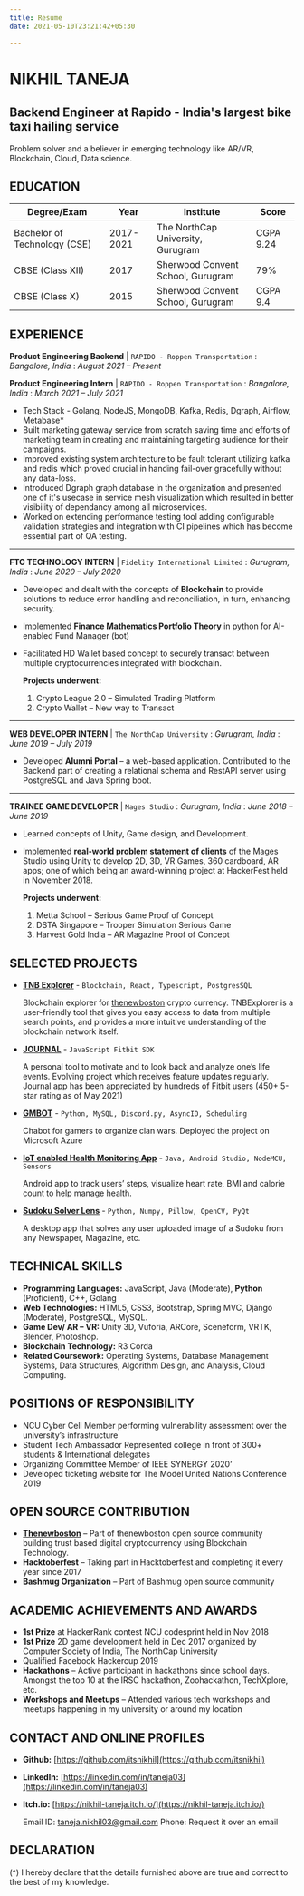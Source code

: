 ```yaml
---
title: Resume
date: 2021-05-10T23:21:42+05:30

---
```

# NIKHIL TANEJA

## Backend Engineer at Rapido - India's largest bike taxi hailing service

Problem solver and a believer in emerging technology like AR/VR, Blockchain, Cloud, Data science.

## EDUCATION

| Degree/Exam | Year | Institute | Score |
| --- | --- | --- | --- |
| Bachelor of Technology (CSE) | 2017-2021 | The NorthCap University, Gurugram | CGPA 9.24 |
| CBSE (Class XII) | 2017 | Sherwood Convent School, Gurugram | 79% |
| CBSE (Class X) | 2015 | Sherwood Convent School, Gurugram | CGPA 9.4 |

## EXPERIENCE

**Product Engineering Backend** | `RAPIDO - Roppen Transportation`
: _Bangalore, India_
: _August 2021 – Present_

**Product Engineering Intern** | `RAPIDO - Roppen Transportation`
: _Bangalore, India_
: _March 2021 – July 2021_

* Tech Stack - Golang, NodeJS, MongoDB, Kafka, Redis, Dgraph, Airflow, Metabase*
* Built marketing gateway service from scratch saving time and efforts of marketing team in creating and maintaining targeting audience for their campaigns.
* Improved existing system architecture to be fault tolerant utilizing kafka and redis which proved crucial in handing fail-over gracefully without any data-loss.
* Introduced Dgraph graph database in the organization and presented one of it's usecase in service mesh visualization which resulted in better visibility of dependancy among all microservices.
* Worked on extending performance testing tool adding configurable validation strategies and integration with CI pipelines which has become essential part of QA testing.

***

**FTC TECHNOLOGY INTERN** | `Fidelity International Limited`
: _Gurugram, India_
: _June 2020 – July 2020_

* Developed and dealt with the concepts of **Blockchain** to provide solutions to reduce error handling
  and reconciliation, in turn, enhancing security.
* Implemented **Finance Mathematics Portfolio Theory** in python for AI-enabled Fund Manager (bot)
* Facilitated HD Wallet based concept to securely transact between multiple cryptocurrencies
  integrated with blockchain.

  **Projects underwent:**
  1. Crypto League 2.0 – Simulated Trading Platform
  2. Crypto Wallet – New way to Transact

***

**WEB DEVELOPER INTERN** | `The NorthCap University`
: _Gurugram, India_
: _June 2019 – July 2019_

* Developed **Alumni Portal** – a web-based application. Contributed to the Backend part of creating a relational schema and RestAPI server using PostgreSQL and Java Spring boot.

***

**TRAINEE GAME DEVELOPER** | `Mages Studio`
: _Gurugram, India_
: _June 2018 – June 2019_

* Learned concepts of Unity, Game design, and Development.
* Implemented **real-world problem statement of clients** of the Mages Studio using Unity to develop 2D, 3D, VR Games, 360 cardboard, AR apps; one of which being an award-winning project at HackerFest held in November 2018.

  **Projects underwent:**
  1. Metta School – Serious Game Proof of Concept
  2. DSTA Singapore – Trooper Simulation Serious Game
  3. Harvest Gold India – AR Magazine Proof of Concept

## SELECTED PROJECTS

* [**TNB Explorer**](https://tnbexplorer.com) - `Blockchain, React, Typescript, PostgresSQL`

  Blockchain explorer for [thenewboston](https://www.thenewboston.com/) crypto currency. TNBExplorer is a user-friendly tool that gives you easy access to data from multiple search points, and provides a more intuitive understanding of the blockchain network itself.
* [**JOURNAL**](https://gallery.fitbit.com/details/54e930eb-bec8-4697-ab40-0147a43a6da2) - `JavaScript Fitbit SDK`

  A personal tool to motivate and to look back and analyze one’s life events. Evolving project which receives feature updates regularly. Journal app has been appreciated by hundreds of Fitbit users (450+ 5-star rating as of May 2021)
* [**GMBOT**](https://itsnikhil.github.io/gmbot-site) - `Python, MySQL, Discord.py, AsyncIO, Scheduling`

  Chabot for gamers to organize clan wars. Deployed the project on Microsoft Azure
* [**IoT enabled Health Monitoring App**](https://github.com/itsnikhil/HealthApp) - `Java, Android Studio, NodeMCU, Sensors`

  Android app to track users’ steps, visualize heart rate, BMI and calorie count to help manage health.
* [**Sudoku Solver Lens**](https://www.youtube.com/watch?v=NOeJ7c0k0XY) - `Python, Numpy, Pillow, OpenCV, PyQt`

  A desktop app that solves any user uploaded image of a Sudoku from any Newspaper, Magazine, etc.

## TECHNICAL SKILLS

* **Programming Languages:** JavaScript, Java (Moderate), **Python** (Proficient), C++, Golang
* **Web Technologies:** HTML5, CSS3, Bootstrap, Spring MVC, Django (Moderate), PostgreSQL, MySQL.
* **Game Dev/ AR – VR:** Unity 3D, Vuforia, ARCore, Sceneform, VRTK, Blender, Photoshop.
* **Blockchain Technology:** R3 Corda
* **Related Coursework:** Operating Systems, Database Management Systems, Data Structures,
  Algorithm Design, and Analysis, Cloud Computing.

## POSITIONS OF RESPONSIBILITY

* NCU Cyber Cell Member performing vulnerability assessment over the university’s infrastructure
* Student Tech Ambassador Represented college in front of 300+ students & International delegates
* Organizing Committee Member of IEEE SYNERGY 2020’
* Developed ticketing website for The Model United Nations Conference 2019

## OPEN SOURCE CONTRIBUTION

* [**Thenewboston**](https://github.com/orgs/thenewboston-developers/people?query=itsnikhil) – Part of thenewboston open source community building trust based digital
  cryptocurrency using Blockchain Technology.
* **Hacktoberfest** – Taking part in Hacktoberfest and completing it every year since 2017
* **Bashmug Organization** – Part of Bashmug open source community

## ACADEMIC ACHIEVEMENTS AND AWARDS

* **1st Prize** at HackerRank contest NCU codesprint held in Nov 2018
* **1st Prize** 2D game development held in Dec 2017 organized by Computer Society of India, The NorthCap University
* Qualified Facebook Hackercup 2019
* **Hackathons** – Active participant in hackathons since school days. Amongst the top 10 at the IRSC hackathon, Zoohackathon, TechXplore, etc.
* **Workshops and Meetups** – Attended various tech workshops and meetups happening in my university or around my location

## CONTACT AND ONLINE PROFILES

* **Github:** [https://github.com/itsnikhil](https://github.com/itsnikhil)
* **LinkedIn:** [https://linkedin.com/in/taneja03](https://linkedin.com/in/taneja03)
* **Itch.io:** [https://nikhil-taneja.itch.io/](https://nikhil-taneja.itch.io/)

    Email ID: taneja.nikhil03@gmail.com
    Phone: Request it over an email

## DECLARATION

(^)
I hereby declare that the details furnished above are true and correct to the best of my knowledge.